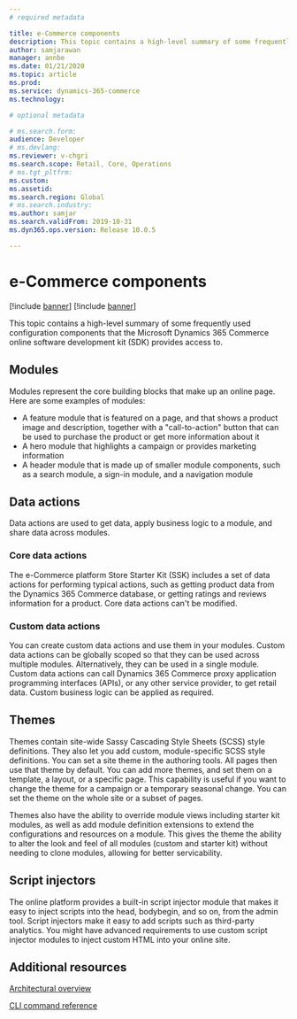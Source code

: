 ```yaml
---
# required metadata

title: e-Commerce components
description: This topic contains a high-level summary of some frequently used configuration components that the Microsoft Dynamics 365 Commerce online software development kit (SDK) provides access to.
author: samjarawan
manager: annbe
ms.date: 01/21/2020
ms.topic: article
ms.prod: 
ms.service: dynamics-365-commerce
ms.technology: 

# optional metadata

# ms.search.form: 
audience: Developer
# ms.devlang: 
ms.reviewer: v-chgri
ms.search.scope: Retail, Core, Operations
# ms.tgt_pltfrm: 
ms.custom: 
ms.assetid: 
ms.search.region: Global
# ms.search.industry: 
ms.author: samjar
ms.search.validFrom: 2019-10-31
ms.dyn365.ops.version: Release 10.0.5

---
```

# e-Commerce components

[!include [banner](../includes/preview-banner.md)]
[!include [banner](../includes/banner.md)]

This topic contains a high-level summary of some frequently used configuration components that the Microsoft Dynamics 365 Commerce online software development kit (SDK) provides access to.

## Modules

Modules represent the core building blocks that make up an online page. Here are some examples of modules:

- A feature module that is featured on a page, and that shows a product image and description, together with a "call-to-action" button that can be used to purchase the product or get more information about it
- A hero module that highlights a campaign or provides marketing information
- A header module that is made up of smaller module components, such as a search module, a sign-in module, and a navigation module

## Data actions

Data actions are used to get data, apply business logic to a module, and share data across modules.

### Core data actions

The e-Commerce platform Store Starter Kit (SSK) includes a set of data actions for performing typical actions, such as getting product data from the Dynamics 365 Commerce database, or getting ratings and reviews information for a product. Core data actions can't be modified.

### Custom data actions

You can create custom data actions and use them in your modules. Custom data actions can be globally scoped so that they can be used across multiple modules. Alternatively, they can be used in a single module. Custom data actions can call Dynamics 365 Commerce proxy application programming interfaces (APIs), or any other service provider, to get retail data. Custom business logic can be applied as required.

## Themes

Themes contain site-wide Sassy Cascading Style Sheets (SCSS) style definitions. They also let you add custom, module-specific SCSS style definitions. You can set a site theme in the authoring tools. All pages then use that theme by default. You can add more themes, and set them on a template, a layout, or a specific page. This capability is useful if you want to change the theme for a campaign or a temporary seasonal change. You can set the theme on the whole site or a subset of pages.

Themes also have the ability to override module views including starter kit modules, as well as add module definition extensions to extend the configurations and resources on a module. This gives the theme the ability to alter the look and feel of all modules (custom and starter kit) without needing to clone modules, allowing for better servicability.

## Script injectors

The online platform provides a built-in script injector module that makes it easy to inject scripts into the head, bodybegin, and so on, from the admin tool. Script injectors make it easy to add scripts such as third-party analytics. You might have advanced requirements to use custom script injector modules to inject custom HTML into your online site.

## Additional resources

[Architectural overview](architectural-overview.md)

[CLI command reference](cli-command-reference.md)
